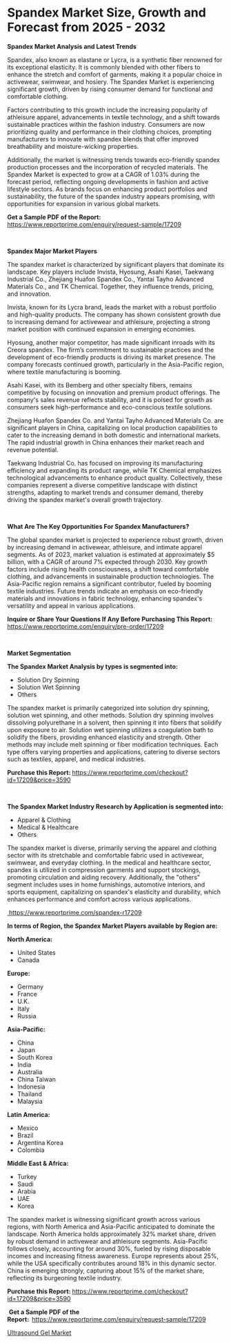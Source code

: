 <p><h1>Spandex Market Size, Growth and Forecast from 2025 - 2032</h1></p><p><strong>Spandex Market Analysis and Latest Trends</strong></p>
<p><p>Spandex, also known as elastane or Lycra, is a synthetic fiber renowned for its exceptional elasticity. It is commonly blended with other fibers to enhance the stretch and comfort of garments, making it a popular choice in activewear, swimwear, and hosiery. The Spandex Market is experiencing significant growth, driven by rising consumer demand for functional and comfortable clothing. </p><p>Factors contributing to this growth include the increasing popularity of athleisure apparel, advancements in textile technology, and a shift towards sustainable practices within the fashion industry. Consumers are now prioritizing quality and performance in their clothing choices, prompting manufacturers to innovate with spandex blends that offer improved breathability and moisture-wicking properties.</p><p>Additionally, the market is witnessing trends towards eco-friendly spandex production processes and the incorporation of recycled materials. The Spandex Market is expected to grow at a CAGR of 1.03% during the forecast period, reflecting ongoing developments in fashion and active lifestyle sectors. As brands focus on enhancing product portfolios and sustainability, the future of the spandex industry appears promising, with opportunities for expansion in various global markets.</p></p>
<p><strong>Get a Sample PDF of the Report:&nbsp;</strong> <a href="https://www.reportprime.com/enquiry/request-sample/17209?utm_campaign=3200&utm_medium=2&utm_source=Github&utm_content=ia&utm_term=18032025&utm_id=spandex">https://www.reportprime.com/enquiry/request-sample/17209</a></p>
<p>&nbsp;</p>
<p><strong>Spandex Major Market Players</strong></p>
<p><p>The spandex market is characterized by significant players that dominate its landscape. Key players include Invista, Hyosung, Asahi Kasei, Taekwang Industrial Co., Zhejiang Huafon Spandex Co., Yantai Tayho Advanced Materials Co., and TK Chemical. Together, they influence trends, pricing, and innovation.</p><p>Invista, known for its Lycra brand, leads the market with a robust portfolio and high-quality products. The company has shown consistent growth due to increasing demand for activewear and athleisure, projecting a strong market position with continued expansion in emerging economies.</p><p>Hyosung, another major competitor, has made significant inroads with its Creora spandex. The firm’s commitment to sustainable practices and the development of eco-friendly products is driving its market presence. The company forecasts continued growth, particularly in the Asia-Pacific region, where textile manufacturing is booming.</p><p>Asahi Kasei, with its Bemberg and other specialty fibers, remains competitive by focusing on innovation and premium product offerings. The company's sales revenue reflects stability, and it is poised for growth as consumers seek high-performance and eco-conscious textile solutions.</p><p>Zhejiang Huafon Spandex Co. and Yantai Tayho Advanced Materials Co. are significant players in China, capitalizing on local production capabilities to cater to the increasing demand in both domestic and international markets. The rapid industrial growth in China enhances their market reach and revenue potential.</p><p>Taekwang Industrial Co. has focused on improving its manufacturing efficiency and expanding its product range, while TK Chemical emphasizes technological advancements to enhance product quality. Collectively, these companies represent a diverse competitive landscape with distinct strengths, adapting to market trends and consumer demand, thereby driving the spandex market's overall growth trajectory.</p></p>
<p>&nbsp;</p>
<p><strong>What Are The Key Opportunities For Spandex Manufacturers?</strong></p>
<p><p>The global spandex market is projected to experience robust growth, driven by increasing demand in activewear, athleisure, and intimate apparel segments. As of 2023, market valuation is estimated at approximately $5 billion, with a CAGR of around 7% expected through 2030. Key growth factors include rising health consciousness, a shift toward comfortable clothing, and advancements in sustainable production technologies. The Asia-Pacific region remains a significant contributor, fueled by booming textile industries. Future trends indicate an emphasis on eco-friendly materials and innovations in fabric technology, enhancing spandex's versatility and appeal in various applications.</p></p>
<p><strong>Inquire or Share Your Questions If Any Before Purchasing This Report:</strong> <a href="https://www.reportprime.com/enquiry/pre-order/17209?utm_campaign=3200&utm_medium=2&utm_source=Github&utm_content=ia&utm_term=18032025&utm_id=spandex">https://www.reportprime.com/enquiry/pre-order/17209</a></p>
<p>&nbsp;</p>
<p><strong>Market Segmentation</strong></p>
<p><strong>The Spandex Market Analysis by types is segmented into:</strong></p>
<p><ul><li>Solution Dry Spinning</li><li>Solution Wet Spinning</li><li>Others</li></ul></p>
<p><p>The spandex market is primarily categorized into solution dry spinning, solution wet spinning, and other methods. Solution dry spinning involves dissolving polyurethane in a solvent, then spinning it into fibers that solidify upon exposure to air. Solution wet spinning utilizes a coagulation bath to solidify the fibers, providing enhanced elasticity and strength. Other methods may include melt spinning or fiber modification techniques. Each type offers varying properties and applications, catering to diverse sectors such as textiles, apparel, and medical industries.</p></p>
<p><strong>Purchase this Report:&nbsp;</strong><a href="https://www.reportprime.com/checkout?id=17209&price=3590&utm_campaign=3200&utm_medium=2&utm_source=Github&utm_content=ia&utm_term=18032025&utm_id=spandex">https://www.reportprime.com/checkout?id=17209&price=3590</a></p>
<p>&nbsp;</p>
<p><strong>The Spandex Market Industry Research by Application is segmented into:</strong></p>
<p><ul><li>Apparel & Clothing</li><li>Medical & Healthcare</li><li>Others</li></ul></p>
<p><p>The spandex market is diverse, primarily serving the apparel and clothing sector with its stretchable and comfortable fabric used in activewear, swimwear, and everyday clothing. In the medical and healthcare sector, spandex is utilized in compression garments and support stockings, promoting circulation and aiding recovery. Additionally, the "others" segment includes uses in home furnishings, automotive interiors, and sports equipment, capitalizing on spandex's elasticity and durability, which enhances performance and comfort across various applications.</p></p>
<p><a href="https://www.reportprime.com/spandex-r17209?utm_campaign=3200&utm_medium=2&utm_source=Github&utm_content=ia&utm_term=18032025&utm_id=spandex">&nbsp;https://www.reportprime.com/spandex-r17209</a></p>
<p><strong>In terms of Region, the Spandex Market Players available by Region are:</strong></p>
<p>
    <p> <strong> North America: </strong>
        <ul>
            <li>United States</li>
            <li>Canada</li>
        </ul>
        </p> 
    <p> <strong> Europe: </strong>
        <ul>
            <li>Germany</li>
            <li>France</li>
            <li>U.K.</li>
            <li>Italy</li>
            <li>Russia</li>
        </ul>
        </p> 
    <p> <strong> Asia-Pacific: </strong>
        <ul>
            <li>China</li>
            <li>Japan</li>
            <li>South Korea</li>
            <li>India</li>
            <li>Australia</li>
            <li>China Taiwan</li>
            <li>Indonesia</li>
            <li>Thailand</li>
            <li>Malaysia</li>
        </ul>
        </p> 
    <p> <strong> Latin America: </strong>
        <ul>
            <li>Mexico</li>
            <li>Brazil</li>
            <li>Argentina Korea</li>
            <li>Colombia</li>
        </ul>
        </p> 
    <p> <strong> Middle East & Africa: </strong>
        <ul>
            <li>Turkey</li>
            <li>Saudi</li>
            <li>Arabia</li>
            <li>UAE</li>
            <li>Korea</li>
        </ul>
    </p>
    </p>
<p><p>The spandex market is witnessing significant growth across various regions, with North America and Asia-Pacific anticipated to dominate the landscape. North America holds approximately 32% market share, driven by robust demand in activewear and athleisure segments. Asia-Pacific follows closely, accounting for around 30%, fueled by rising disposable incomes and increasing fitness awareness. Europe represents about 25%, while the USA specifically contributes around 18% in this dynamic sector. China is emerging strongly, capturing about 15% of the market share, reflecting its burgeoning textile industry.</p></p>
<p><strong>Purchase this Report: </strong><a href="https://www.reportprime.com/checkout?id=17209&price=3590&utm_campaign=3200&utm_medium=2&utm_source=Github&utm_content=ia&utm_term=18032025&utm_id=spandex">https://www.reportprime.com/checkout?id=17209&price=3590</a></p>
<p>&nbsp;<strong>Get a Sample PDF of the Report:&nbsp;&nbsp;</strong><a href="https://www.reportprime.com/enquiry/request-sample/17209?utm_campaign=3200&utm_medium=2&utm_source=Github&utm_content=ia&utm_term=18032025&utm_id=spandex">https://www.reportprime.com/enquiry/request-sample/17209</a></p>
<p><strong></strong></p>
<p><p><a href="https://github.com/kaloyhboosh/Market-Research-Report-List-1/blob/main/ultrasound-gel-market.md?utm_campaign=3200&utm_medium=2&utm_source=Github&utm_content=ia&utm_term=18032025&utm_id=spandex">Ultrasound Gel Market</a></p></p>